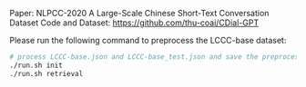 Paper: NLPCC-2020 A Large-Scale Chinese Short-Text Conversation Dataset
Code and Dataset: https://github.com/thu-coai/CDial-GPT

Please run the following command to preprocess the LCCC-base dataset:

```bash
# process LCCC-base.json and LCCC-base_test.json and save the preprocessed samples into train.txt and test.txt
./run.sh init
./run.sh retrieval
```
